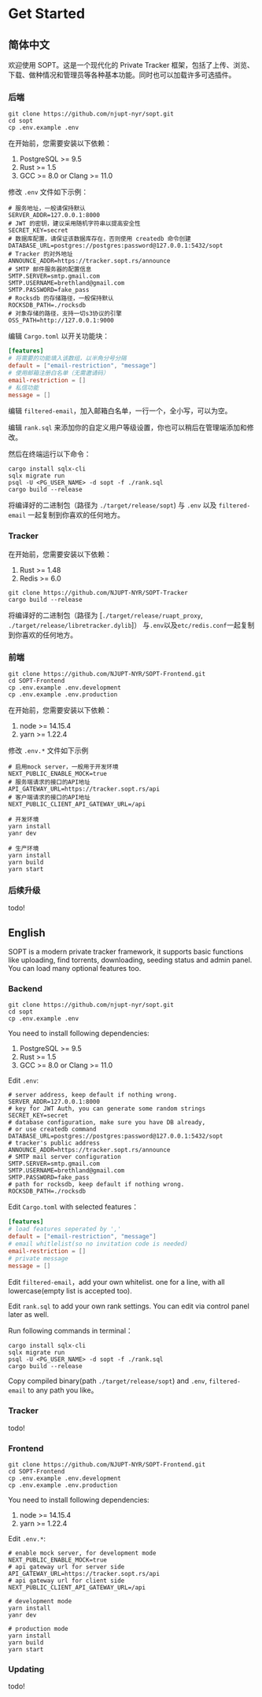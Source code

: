 # Get Started

## 简体中文

欢迎使用 SOPT。这是一个现代化的 Private Tracker 框架，包括了上传、浏览、下载、做种情况和管理员等各种基本功能。同时也可以加载许多可选插件。

### 后端

```shell
git clone https://github.com/njupt-nyr/sopt.git
cd sopt
cp .env.example .env
```

在开始前，您需要安装以下依赖：

1. PostgreSQL >= 9.5
2. Rust >= 1.5
3. GCC >= 8.0 or Clang >= 11.0

修改 `.env` 文件如下示例：

```
# 服务地址，一般请保持默认
SERVER_ADDR=127.0.0.1:8000
# JWT 的密钥，建议采用随机字符串以提高安全性
SECRET_KEY=secret
# 数据库配置，请保证该数据库存在，否则使用 createdb 命令创建
DATABASE_URL=postgres://postgres:password@127.0.0.1:5432/sopt
# Tracker 的对外地址
ANNOUNCE_ADDR=https://tracker.sopt.rs/announce
# SMTP 邮件服务器的配置信息
SMTP.SERVER=smtp.gmail.com
SMTP.USERNAME=brethland@gmail.com
SMTP.PASSWORD=fake_pass
# Rocksdb 的存储路径，一般保持默认
ROCKSDB_PATH=./rocksdb
# 对象存储的路径，支持一切s3协议的引擎
OSS_PATH=http://127.0.0.1:9000
```

编辑 `Cargo.toml` 以开关功能块：

```toml
[features]
# 将需要的功能填入该数组，以半角分号分隔
default = ["email-restriction", "message"]
# 使用邮箱注册白名单（无需邀请码）
email-restriction = []
# 私信功能
message = []
```

编辑 `filtered-email`，加入邮箱白名单，一行一个，全小写，可以为空。

编辑 `rank.sql` 来添加你的自定义用户等级设置，你也可以稍后在管理端添加和修改。

然后在终端运行以下命令：

```shell
cargo install sqlx-cli
sqlx migrate run
psql -U <PG_USER_NAME> -d sopt -f ./rank.sql
cargo build --release
```

将编译好的二进制包（路径为 `./target/release/sopt`) 与 `.env` 以及 `filtered-email`
一起复制到你喜欢的任何地方。

### Tracker
在开始前，您需要安装以下依赖：
1. Rust >= 1.48
2. Redis >= 6.0

``` shell
git clone https://github.com/NJUPT-NYR/SOPT-Tracker
cargo build --release
```

将编译好的二进制包（路径为 [`./target/release/ruapt_proxy`, `./target/release/libretracker.dylib`]）
与`.env`以及`etc/redis.conf`一起复制到你喜欢的任何地方。

### 前端

```shell
git clone https://github.com/NJUPT-NYR/SOPT-Frontend.git
cd SOPT-Frontend
cp .env.example .env.development
cp .env.example .env.production
```

在开始前，您需要安装以下依赖：

1. node >= 14.15.4
2. yarn >= 1.22.4

修改 `.env.*` 文件如下示例

```
# 启用mock server，一般用于开发环境
NEXT_PUBLIC_ENABLE_MOCK=true
# 服务端请求的接口的API地址
API_GATEWAY_URL=https://tracker.sopt.rs/api
# 客户端请求的接口的API地址
NEXT_PUBLIC_CLIENT_API_GATEWAY_URL=/api
```

```shell
# 开发环境
yarn install
yanr dev

# 生产环境
yarn install
yarn build
yarn start
```

### 后续升级

todo!

## English

SOPT is a modern private tracker framework, it supports basic functions like
uploading, find torrents, downloading, seeding status and admin panel. You can
load many optional features too.

### Backend

```shell
git clone https://github.com/njupt-nyr/sopt.git
cd sopt
cp .env.example .env
```

You need to install following dependencies:

1. PostgreSQL >= 9.5
2. Rust >= 1.5
3. GCC >= 8.0 or Clang >= 11.0

Edit `.env`:

```
# server address, keep default if nothing wrong.
SERVER_ADDR=127.0.0.1:8000
# key for JWT Auth, you can generate some random strings
SECRET_KEY=secret
# database configuration, make sure you have DB already,
# or use createdb command
DATABASE_URL=postgres://postgres:password@127.0.0.1:5432/sopt
# tracker's public address
ANNOUNCE_ADDR=https://tracker.sopt.rs/announce
# SMTP mail server configuration
SMTP.SERVER=smtp.gmail.com
SMTP.USERNAME=brethland@gmail.com
SMTP.PASSWORD=fake_pass
# path for rocksdb, keep default if nothing wrong.
ROCKSDB_PATH=./rocksdb
```

Edit `Cargo.toml` with selected features：

```toml
[features]
# load features seperated by ','
default = ["email-restriction", "message"]
# email whitlelist(so no invitation code is needed)
email-restriction = []
# private message
message = []
```

Edit `filtered-email`，add your own whitelist. one for a line, with
all lowercase(empty list is accepted too).

Edit `rank.sql` to add your own rank settings. You can edit via control
panel later as well.

Run following commands in terminal：

```shell
cargo install sqlx-cli
sqlx migrate run
psql -U <PG_USER_NAME> -d sopt -f ./rank.sql
cargo build --release
```

Copy compiled binary(path `./target/release/sopt`) and `.env`, `filtered-email`
to any path you like。

### Tracker

todo!

### Frontend

```shell
git clone https://github.com/NJUPT-NYR/SOPT-Frontend.git
cd SOPT-Frontend
cp .env.example .env.development
cp .env.example .env.production
```

You need to install following dependencies:

1. node >= 14.15.4
2. yarn >= 1.22.4

Edit `.env.*`:

```
# enable mock server, for development mode
NEXT_PUBLIC_ENABLE_MOCK=true
# api gateway url for server side
API_GATEWAY_URL=https://tracker.sopt.rs/api
# api gateway url for client side
NEXT_PUBLIC_CLIENT_API_GATEWAY_URL=/api
```

```shell
# development mode
yarn install
yanr dev

# production mode
yarn install
yarn build
yarn start
```

### Updating

todo!
